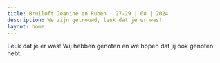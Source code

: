 ```yaml
---
title: Bruiloft Jeanine en Ruben · 27-29 | 08 | 2024
description: We zijn getrouwd, leuk dat je er was!
layout: home
---
```


Leuk dat je er was! Wij hebben genoten en we hopen dat jij ook genoten hebt.
